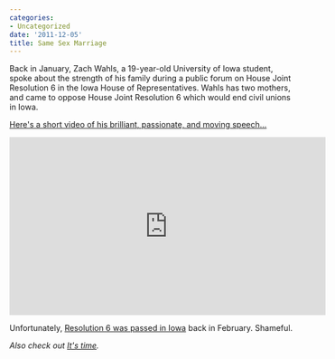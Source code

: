 ```yaml
---
categories:
- Uncategorized
date: '2011-12-05'
title: Same Sex Marriage
---
```


Back in January, Zach Wahls, a 19-year-old University of Iowa student, spoke about the strength of his family during a public forum on House Joint Resolution 6 in the Iowa House of Representatives. Wahls has two mothers, and came to oppose House Joint Resolution 6 which would end civil unions in Iowa.

<a href="https://www.youtube.com/watch?v=yMLZO-sObzQ">Here's a short video of his brilliant, passionate, and moving speech...</a>

<iframe class="alignc" width="560" height="315" src="https://www.youtube.com/embed/yMLZO-sObzQ?rel=0" frameborder="0" allowfullscreen></iframe>

Unfortunately, <a href="http://washingtonindependent.com/105273/iowa-house-passes-constitutional-ban-on-same-sex-marriage">Resolution 6 was passed in Iowa</a> back in February. Shameful.

<em>Also check out <a href="https://gomakethings.com/its-time/">It's time</a>.</em>